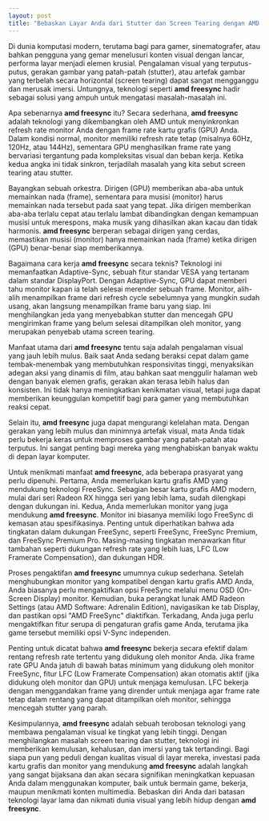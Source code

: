 ```yaml
---
layout: post
title: "Bebaskan Layar Anda dari Stutter dan Screen Tearing dengan AMD FreeSync"
---
```


Di dunia komputasi modern, terutama bagi para gamer, sinematografer, atau bahkan pengguna yang gemar menelusuri konten visual dengan lancar, performa layar menjadi elemen krusial. Pengalaman visual yang terputus-putus, gerakan gambar yang patah-patah (stutter), atau artefak gambar yang terbelah secara horizontal (screen tearing) dapat sangat mengganggu dan merusak imersi. Untungnya, teknologi seperti **amd freesync** hadir sebagai solusi yang ampuh untuk mengatasi masalah-masalah ini.

Apa sebenarnya **amd freesync** itu? Secara sederhana, **amd freesync** adalah teknologi yang dikembangkan oleh AMD untuk menyinkronkan refresh rate monitor Anda dengan frame rate kartu grafis (GPU) Anda. Dalam kondisi normal, monitor memiliki refresh rate tetap (misalnya 60Hz, 120Hz, atau 144Hz), sementara GPU menghasilkan frame rate yang bervariasi tergantung pada kompleksitas visual dan beban kerja. Ketika kedua angka ini tidak sinkron, terjadilah masalah yang kita sebut screen tearing atau stutter.

Bayangkan sebuah orkestra. Dirigen (GPU) memberikan aba-aba untuk memainkan nada (frame), sementara para musisi (monitor) harus memainkan nada tersebut pada saat yang tepat. Jika dirigen memberikan aba-aba terlalu cepat atau terlalu lambat dibandingkan dengan kemampuan musisi untuk merespons, maka musik yang dihasilkan akan kacau dan tidak harmonis. **amd freesync** berperan sebagai dirigen yang cerdas, memastikan musisi (monitor) hanya memainkan nada (frame) ketika dirigen (GPU) benar-benar siap memberikannya.

Bagaimana cara kerja **amd freesync** secara teknis? Teknologi ini memanfaatkan Adaptive-Sync, sebuah fitur standar VESA yang tertanam dalam standar DisplayPort. Dengan Adaptive-Sync, GPU dapat memberi tahu monitor kapan ia telah selesai merender sebuah frame. Monitor, alih-alih menampilkan frame dari refresh cycle sebelumnya yang mungkin sudah usang, akan langsung menampilkan frame baru yang siap. Ini menghilangkan jeda yang menyebabkan stutter dan mencegah GPU mengirimkan frame yang belum selesai ditampilkan oleh monitor, yang merupakan penyebab utama screen tearing.

Manfaat utama dari **amd freesync** tentu saja adalah pengalaman visual yang jauh lebih mulus. Baik saat Anda sedang beraksi cepat dalam game tembak-menembak yang membutuhkan responsivitas tinggi, menyaksikan adegan aksi yang dinamis di film, atau bahkan saat menggulir halaman web dengan banyak elemen grafis, gerakan akan terasa lebih halus dan konsisten. Ini tidak hanya meningkatkan kenikmatan visual, tetapi juga dapat memberikan keunggulan kompetitif bagi para gamer yang membutuhkan reaksi cepat.

Selain itu, **amd freesync** juga dapat mengurangi kelelahan mata. Dengan gerakan yang lebih mulus dan minimnya artefak visual, mata Anda tidak perlu bekerja keras untuk memproses gambar yang patah-patah atau terputus. Ini sangat penting bagi mereka yang menghabiskan banyak waktu di depan layar komputer.

Untuk menikmati manfaat **amd freesync**, ada beberapa prasyarat yang perlu dipenuhi. Pertama, Anda memerlukan kartu grafis AMD yang mendukung teknologi FreeSync. Sebagian besar kartu grafis AMD modern, mulai dari seri Radeon RX hingga seri yang lebih lama, sudah dilengkapi dengan dukungan ini. Kedua, Anda memerlukan monitor yang juga mendukung **amd freesync**. Monitor ini biasanya memiliki logo FreeSync di kemasan atau spesifikasinya. Penting untuk diperhatikan bahwa ada tingkatan dalam dukungan FreeSync, seperti FreeSync, FreeSync Premium, dan FreeSync Premium Pro. Masing-masing tingkatan menawarkan fitur tambahan seperti dukungan refresh rate yang lebih luas, LFC (Low Framerate Compensation), dan dukungan HDR.

Proses pengaktifan **amd freesync** umumnya cukup sederhana. Setelah menghubungkan monitor yang kompatibel dengan kartu grafis AMD Anda, Anda biasanya perlu mengaktifkan opsi FreeSync melalui menu OSD (On-Screen Display) monitor. Kemudian, buka perangkat lunak AMD Radeon Settings (atau AMD Software: Adrenalin Edition), navigasikan ke tab Display, dan pastikan opsi "AMD FreeSync" diaktifkan. Terkadang, Anda juga perlu mengaktifkan fitur serupa di pengaturan grafis game Anda, terutama jika game tersebut memiliki opsi V-Sync independen.

Penting untuk dicatat bahwa **amd freesync** bekerja secara efektif dalam rentang refresh rate tertentu yang didukung oleh monitor Anda. Jika frame rate GPU Anda jatuh di bawah batas minimum yang didukung oleh monitor FreeSync, fitur LFC (Low Framerate Compensation) akan otomatis aktif (jika didukung oleh monitor dan GPU) untuk menjaga kemulusan. LFC bekerja dengan menggandakan frame yang dirender untuk menjaga agar frame rate tetap dalam rentang yang dapat ditampilkan oleh monitor, sehingga mencegah stutter yang parah.

Kesimpulannya, **amd freesync** adalah sebuah terobosan teknologi yang membawa pengalaman visual ke tingkat yang lebih tinggi. Dengan menghilangkan masalah screen tearing dan stutter, teknologi ini memberikan kemulusan, kehalusan, dan imersi yang tak tertandingi. Bagi siapa pun yang peduli dengan kualitas visual di layar mereka, investasi pada kartu grafis dan monitor yang mendukung **amd freesync** adalah langkah yang sangat bijaksana dan akan secara signifikan meningkatkan kepuasan Anda dalam menggunakan komputer, baik untuk bermain game, bekerja, maupun menikmati konten multimedia. Bebaskan diri Anda dari batasan teknologi layar lama dan nikmati dunia visual yang lebih hidup dengan **amd freesync**.
